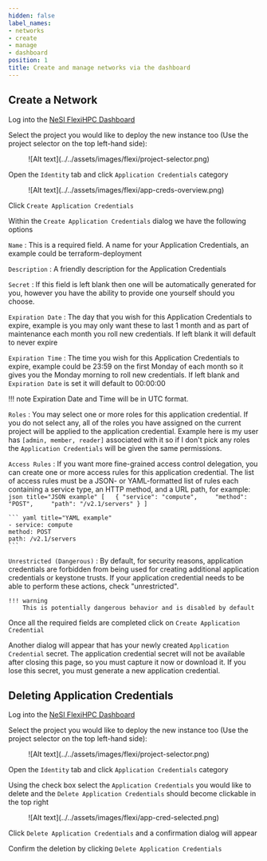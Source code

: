 ```yaml
---
hidden: false
label_names:
- networks
- create
- manage
- dashboard
position: 1
title: Create and manage networks via the dashboard
---
```


## Create a Network

Log into the [NeSI FlexiHPC Dashboard](https://dashboard.cloud.nesi.org.nz/)

Select the project you would like to deploy the new instance too (Use the project selector on the top left-hand side):

<figure markdown>
  ![Alt text](../../assets/images/flexi/project-selector.png)
</figure>

Open the `Identity` tab and click `Application Credentials` category

<figure markdown>
  ![Alt text](../../assets/images/flexi/app-creds-overview.png)
</figure>

Click `Create Application Credentials`

Within the `Create Application Credentials` dialog we have the following options

`Name`
:   This is a required field. A name for your Application Credentials, an example could be terraform-deployment

`Description`
:   A friendly description for the Application Credentials 

`Secret`
:   If this field is left blank then one will be automatically generated for you, however you have the ability to provide one yourself should you choose.

`Expiration Date`
:   The day that you wish for this Application Credentials to expire, example is you may only want these to last 1 month and as part of maintenance each month you roll new credentials. If left blank it will default to never expire

`Expiration Time`
:   The time you wish for this Application Credentials to expire, example could be 23:59 on the first Monday of each month so it gives you the Monday morning to roll new credentials. If left blank and `Expiration Date` is set it will default to 00:00:00

!!! note
    Expiration Date and Time will be in UTC format.

`Roles`
:   You may select one or more roles for this application credential. If you do not select any, all of the roles you have assigned on the current project will be applied to the application credential. Example here is my user has `[admin, member, reader]` associated with it so if I don't pick any roles the `Application Credentials` will be given the same permissions.

`Access Rules`
:   If you want more fine-grained access control delegation, you can create one or more access rules for this application credential. The list of access rules must be a JSON- or YAML-formatted list of rules each containing a service type, an HTTP method, and a URL path, for example:
    ``` json title="JSON example"
    [
      {
        "service": "compute",
        "method": "POST",
        "path": "/v2.1/servers"
      }
    ]
    ```

    ``` yaml title="YAML example"
    - service: compute
    method: POST
    path: /v2.1/servers
    ```

`Unrestricted (Dangerous)`
:   By default, for security reasons, application credentials are forbidden from being used for creating additional application credentials or keystone trusts. If your application credential needs to be able to perform these actions, check "unrestricted".

    !!! warning
        This is potentially dangerous behavior and is disabled by default

Once all the required fields are completed click on `Create Application Credential`

Another dialog will appear that has your newly created `Application Credential` secret. The application credential secret will not be available after closing this page, so you must capture it now or download it. If you lose this secret, you must generate a new application credential.

## Deleting Application Credentials

Log into the [NeSI FlexiHPC Dashboard](https://dashboard.cloud.nesi.org.nz/)

Select the project you would like to deploy the new instance too (Use the project selector on the top left-hand side):

<figure markdown>
  ![Alt text](../../assets/images/flexi/project-selector.png)
</figure>

Open the `Identity` tab and click `Application Credentials` category

Using the check box select the `Application Credentials` you would like to delete and the `Delete Application Credentials` should become clickable in the top right

<figure markdown>
  ![Alt text](../../assets/images/flexi/app-cred-selected.png)
</figure>

Click `Delete Application Credentials` and a confirmation dialog will appear

Confirm the deletion by clicking `Delete Application Credentials`
